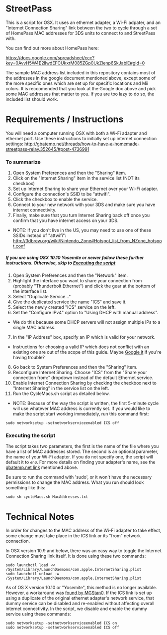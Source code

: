 # StreetPass
This is a script for OSX. It uses an ethernet adapter, a Wi-Fi adpater, and an "Internet Connection Sharing" link between the two to cycle through a set of HomePass MAC addresses for 3DS units to connect to and StreetPass with.

You can find out more about HomePass here:

https://docs.google.com/spreadsheet/ccc?key=0AvvH5W4E2lIwdEFCUkxrM085ZGp0UkZlenp6SkJablE#gid=0

The sample MAC address list included in this repository contains most of the addresses in the google document mentioned above, except some of the more specific ones which are set up for specific locations and Mii colors. It is reccomended that you look at the Google doc above and pick some MAC addresses that matter to you. If you are too lazy to do so, the included list should work. 

# Requirements / Instructions
You will need a computer running OSX with both a Wi-Fi adapter and ethernet port. Use these instructions to initially set up internet connection settings: http://gbatemp.net/threads/how-to-have-a-homemade-streetpass-relay.352645/#post-4736991

### To summarize
1. Open System Preferences and then the "Sharing" item.
2. Click on the "Internet Sharing" item in the service list (NOT its checkbox)
2. Set up Internet Sharing to share your Ethernet over your Wi-Fi adapter.
3. Configure the connection's SSID to be "attwifi".
4. Click the checkbox to enable the service.
5. Connect to your new network with your 3DS and make sure you have internet connectivity.
6. Finally, make sure that you turn Internet Sharing back off once you confirm that you have internet access on your 3DS.
  * NOTE: If you don't live in the US, you may need to use one of these SSIDs instead of "attwifi": http://3dbrew.org/wiki/Nintendo_Zone#Hotspot_list_from_NZone_hotspot.conf

##### If you are using OSX 10.10 Yosemite or newer follow these further instructions. Otherwise, skip to [Executing the script](#executing-the-script)

1. Open System Preferences and then the "Network" item.
2. Highlight the interface you want to share your connection from (probably "Thunderbolt Ethernet") and click the gear at the bottom of the interface list.
3. Select "Duplicate Service..."
4. Give the duplicated service the name "ICS" and save it.
5. Select the newly created "ICS" service on the left.
6. Set the "Configure IPv4" option to "Using DHCP with manual address".
  * We do this because some DHCP servers will not assign multiple IPs to a single MAC address.
7. In the "IP Address" box, specify an IP which is valid for your network.
  * Instructions for choosing a valid IP which does not conflict with an existing one are out of the scope of this guide. Maybe [Google it](https://www.google.com/search?q=how+choose+static+ip+conflict&ie=utf-8&oe=utf-8) if you're having trouble?
8. Go back to System Preferences and then the "Sharing" item.
9. Reconfigure Internet Sharing. Choose "ICS" from the "Share your connection from:" dropdown instead of the default Ethernet service.
10. Enable Internet Connection Sharing by checking the checkbox next to "Internet Sharing" in the service list on the left.
11. Run the CycleMacs.sh script as detailed below.
  * NOTE: Because of the way the script is written, the first 5-minute cycle will use whatever MAC address is currently set. If you would like to make the script start working immediately, run this command first: 
```
sudo networksetup -setnetworkserviceenabled ICS off
```

### Executing the script

The script takes two parameters, the first is the name of the file where you have a list of MAC addresses stored. The second is an optional parameter, the name of your Wi-Fi adapter. If you do not specify one, the script will default it to ```en0```. For more details on finding your adapter's name, see the [gbatemp.net link](http://gbatemp.net/threads/how-to-have-a-homemade-streetpass-relay.352645/#post-4736991) mentioned above. 

Be sure to run the command with 'sudo', or it won't have the necessary permissions to change the MAC address. What you run should look something like this: 
```
sudo sh cycleMacs.sh MacAddresses.txt
```

Technical Notes
===========================
In order for changes to the MAC address of the Wi-Fi adapter to take effect, some change must take place in the ICS link or its "from" network connection. 

In OSX version 10.9 and below, there was an easy way to toggle the Internet Connection Sharing link itself. It is done using these two commands: 
```
sudo launchctl load -w /System/Library/LaunchDaemons/com.apple.InternetSharing.plist
sudo launchctl unload -w /System/Library/LaunchDaemons/com.apple.InternetSharing.plist
```

As of OS X version 10.10 or "Yosemite", this method is no longer available. However, a workaround was [found by MGStan0](https://github.com/champgm/StreetPass/pull/5). If the ICS link is set up using a duplicate of the original ethernet adapter's network service, that dummy service can be disabled and re-enabled without affecting overall internet connectivity. In the script, we disable and enable the dummy service using these commands:
```
sudo networksetup -setnetworkserviceenabled ICS on
sudo networksetup -setnetworkserviceenabled ICS off
```

